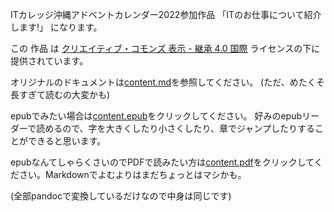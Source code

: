 ITカレッジ沖縄アドベントカレンダー2022参加作品 「ITのお仕事について紹介します!」 になります。

この 作品 は [クリエイティブ・コモンズ 表示 - 継承 4.0 国際](https://creativecommons.org/licenses/by-sa/4.0/) ライセンスの下に提供されています。

オリジナルのドキュメントは[content.md](content.md)を参照してください。
(ただ、めたくそ長すぎて読むの大変かも)

epubでみたい場合は[content.epub](content.epub)をクリックしてください。
好みのepubリーダーで読めるので、字を大きくしたり小さくしたり、章でジャンプしたりすることができると思います。

epubなんてしゃらくさいのでPDFで読みたい方は[content.pdf](content.pdf)をクリックしてください。Markdownでよむよりはまだちょっとはマシかも。

(全部pandocで変換しているだけなので中身は同じです)